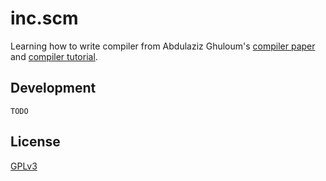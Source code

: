 # inc.scm

Learning how to write compiler
from Abdulaziz Ghuloum's
[compiler paper](docs/references/2006-an-incremental-approach-to-compiler-construction.pdf)
and [compiler tutorial](docs/references/2006-compilers-backend-to-frontend-and-back-to-front-again.pdf).

## Development

```shell
TODO
```

## License

[GPLv3](LICENSE)
